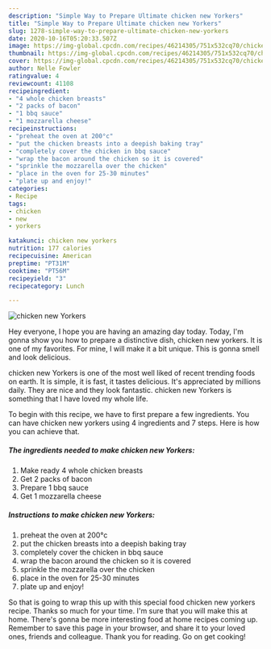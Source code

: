 ```yaml
---
description: "Simple Way to Prepare Ultimate chicken new Yorkers"
title: "Simple Way to Prepare Ultimate chicken new Yorkers"
slug: 1278-simple-way-to-prepare-ultimate-chicken-new-yorkers
date: 2020-10-16T05:20:33.507Z
image: https://img-global.cpcdn.com/recipes/46214305/751x532cq70/chicken-new-yorkers-recipe-main-photo.jpg
thumbnail: https://img-global.cpcdn.com/recipes/46214305/751x532cq70/chicken-new-yorkers-recipe-main-photo.jpg
cover: https://img-global.cpcdn.com/recipes/46214305/751x532cq70/chicken-new-yorkers-recipe-main-photo.jpg
author: Nelle Fowler
ratingvalue: 4
reviewcount: 41108
recipeingredient:
- "4 whole chicken breasts"
- "2 packs of bacon"
- "1 bbq sauce"
- "1 mozzarella cheese"
recipeinstructions:
- "preheat the oven at 200°c"
- "put the chicken breasts into a deepish baking tray"
- "completely cover the chicken in bbq sauce"
- "wrap the bacon around the chicken so it is covered"
- "sprinkle the mozzarella over the chicken"
- "place in the oven for 25-30 minutes"
- "plate up and enjoy!"
categories:
- Recipe
tags:
- chicken
- new
- yorkers

katakunci: chicken new yorkers 
nutrition: 177 calories
recipecuisine: American
preptime: "PT31M"
cooktime: "PT56M"
recipeyield: "3"
recipecategory: Lunch

---
```



![chicken new Yorkers](https://img-global.cpcdn.com/recipes/46214305/751x532cq70/chicken-new-yorkers-recipe-main-photo.jpg)

Hey everyone, I hope you are having an amazing day today. Today, I'm gonna show you how to prepare a distinctive dish, chicken new yorkers. It is one of my favorites. For mine, I will make it a bit unique. This is gonna smell and look delicious.

chicken new Yorkers is one of the most well liked of recent trending foods on earth. It is simple, it is fast, it tastes delicious. It's appreciated by millions daily. They are nice and they look fantastic. chicken new Yorkers is something that I have loved my whole life.




To begin with this recipe, we have to first prepare a few ingredients. You can have chicken new yorkers using 4 ingredients and 7 steps. Here is how you can achieve that.

<!--inarticleads1-->

##### The ingredients needed to make chicken new Yorkers:

1. Make ready 4 whole chicken breasts
1. Get 2 packs of bacon
1. Prepare 1 bbq sauce
1. Get 1 mozzarella cheese




<!--inarticleads2-->

##### Instructions to make chicken new Yorkers:

1. preheat the oven at 200°c
1. put the chicken breasts into a deepish baking tray
1. completely cover the chicken in bbq sauce
1. wrap the bacon around the chicken so it is covered
1. sprinkle the mozzarella over the chicken
1. place in the oven for 25-30 minutes
1. plate up and enjoy!




So that is going to wrap this up with this special food chicken new yorkers recipe. Thanks so much for your time. I'm sure that you will make this at home. There's gonna be more interesting food at home recipes coming up. Remember to save this page in your browser, and share it to your loved ones, friends and colleague. Thank you for reading. Go on get cooking!
